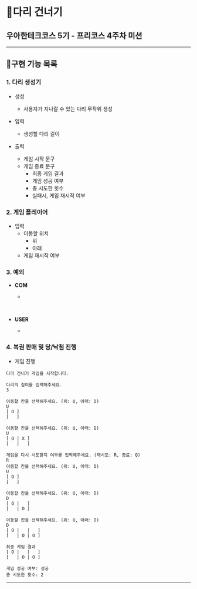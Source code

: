 # 🌌다리 건너기
## 우아한테크코스 5기 - 프리코스 4주차 미션

---
## 📑구현 기능 목록

### 1. 다리 생성기
* 생성
    * 사용자가 지나갈 수 있는 다리 무작위 생성

* 입력
    * 생성할 다리 길이


* 출력
    * 게임 시작 문구
    * 게임 종료 문구
      * 최종 게임 결과
      * 게임 성공 여부
      * 총 시도한 횟수
      * 실패시, 게임 재시작 여부

### 2. 게임 플레이어
* 입력
  * 이동할 위치
    * 위
    * 아래
  * 게임 재시작 여부


### 3. 예외
* **COM**
    * >

<br>

* **USER**
    * >

### 4. 복권 판매 및 당/낙첨 진행
* 게임 진행
```text
다리 건너기 게임을 시작합니다.

다리의 길이를 입력해주세요.
3

이동할 칸을 선택해주세요. (위: U, 아래: D)
U
[ O ]
[   ]

이동할 칸을 선택해주세요. (위: U, 아래: D)
U
[ O | X ]
[   |   ]

게임을 다시 시도할지 여부를 입력해주세요. (재시도: R, 종료: Q)
R
이동할 칸을 선택해주세요. (위: U, 아래: D)
U
[ O ]
[   ]

이동할 칸을 선택해주세요. (위: U, 아래: D)
D
[ O |   ]
[   | O ]

이동할 칸을 선택해주세요. (위: U, 아래: D)
D
[ O |   |   ]
[   | O | O ]

최종 게임 결과
[ O |   |   ]
[   | O | O ]

게임 성공 여부: 성공
총 시도한 횟수: 2
```
---
